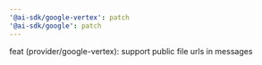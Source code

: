 ```yaml
---
'@ai-sdk/google-vertex': patch
'@ai-sdk/google': patch
---
```


feat (provider/google-vertex): support public file urls in messages
